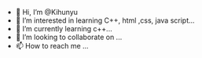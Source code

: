 - 👋 Hi, I’m @Kihunyu
- 👀 I’m interested in learning C++, html ,css, java script...
- 🌱 I’m currently learning c++...
- 💞️ I’m looking to collaborate on ...
- 📫 How to reach me ...

<!---
Kihuny/Kihuny is a ✨ special ✨ repository because its `README.md` (this file) appears on your GitHub profile.
You can click the Preview link to take a look at your changes.
--->
